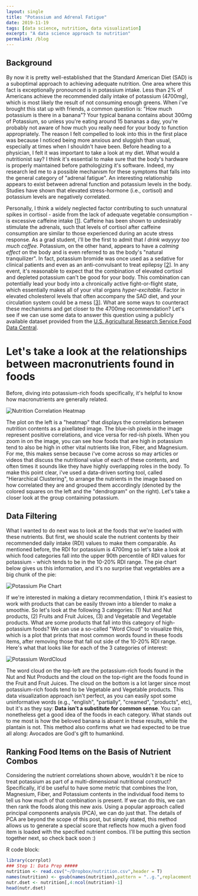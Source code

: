 ```yaml
---
layout: single
title: "Potassium and Adrenal Fatigue"
date: 2019-11-19
tags: [data science, nutrition, data visualization]
excerpt: "A data science approach to nutrition"
permalink: /blog
---
```


## Background
By now it is pretty well-established that the Standard American Diet (SAD) is a suboptimal approach to achieving adequate nutrition. One area where this fact is exceptionally pronounced is in potassium intake. Less than 2% of Americans achieve the recommended daily intake of potassium (4700mg), which is most likely the result of not consuming enough greens. When i've brought this stat up with friends, a common question is: "How much potassium is there in a banana"? Your typical banana contains about 300mg of Potassium, so unless you're eating around 15 bananas a day, you're probably not aware of how much you really need for your body to function appropriately. The reason I felt compelled to look into this in the first place was because I noticed being more anxious and sluggish than usual, especially at times when I shouldn't have been. Before heading to a physician, I felt it was important to take a look at my diet. What would a nutritionist say? I think it's essential to make sure that the body's hardware is properly maintained before pathologizing it's software. Indeed, my research led me to a possible mechanism for these symptoms that falls into the general category of "adrenal fatigue". An interesting relationship appears to exist between adrenal function and potassium levels in the body. Studies have shown that elevated stress-hormone (i.e., cortisol) and potassium levels are negatively correlated.

Personally, I think a widely neglected factor contributing to such unnatural spikes in cortisol - aside from the lack of adequate vegetable consumption - is excessive caffeine intake [[1]]. Caffeine has been shown to undesirably stimulate the adrenals, such that levels of cortisol after caffeine consumption are similar to those experienced during an acute stress response. As a grad student, i'll be the first to admit that *I drink wayyyy too much coffee*. Potassium, on the other hand, appears to have a *calming effect* on the body and is even referred to as the body's  "natural tranquilizer". In fact, potassium bromide was once used as a sedative for clinical patients and even as an anti-convulsant to treat epilepsy [[2]]. In any event, it's reasonable to expect that the combination of elevated cortisol and depleted potassium can't be good for your body. This combination can potentially lead your body into a chronically active fight-or-flight state, which essentially makes all of your vital organs *hyper-excitable*. Factor in elevated cholesterol levels that often accompany the SAD diet, and your circulation system could be a mess [[3]]. What are some ways to counteract these mechanisms and get closer to the 4700mg recommendation? Let's see if we can use some data to answer this question using a publicly available dataset provided from the [U.S. Agricultural Research Service Food Data Central](https://www.myfooddata.com/).

# Let's take a look at the relationships between macronutrients found in foods
Before, diving into potassium-rich foods specifically, it's helpful to know how macronutrients are generally related.

<img src="{{ site.url }}{{site.baseurl }}/assets/images/figs/Corplot.png" alt="Nutrition Correlation Heatmap">

The plot on the left is a "heatmap" that displays the correlations between nutrition contents as a pixellated image. The blue-ish pixels in the image represent positive correlations, and vice versa for red-ish pixels. When you zoom in on the image, you can see how foods that are high in potassium tend to also be high in other vital nutrients like Iron, Fiber, and Magnesium. For me, this makes sense because i've come across so may articles or videos that discuss the nutritional value of each of these contents, and often times it sounds like they have highly overlapping roles in the body. To make this point clear, i've used a data-driven sorting tool, called "Hierarchical Clustering", to arrange the nutrients in the image based on how correlated they are and grouped them  accordingly (denoted by the colored squares on the left and the "dendrogram" on the right). Let's take a closer look at the group containing potassium.


## Data Filtering
What I wanted to do next was to look at the foods that we're loaded with these nutrients. But first, we should scale the nutrient contents by their recommended daily intake (RDI) values to make them comparable. As mentioned before, the RDI for potassium is 4700mg so let's take a look at which food categories fall into the upper 90th percentile of RDI values for potassium - which tends to be in the 10-20% RDI range. The pie chart below gives us this information, and it's no surprise that vegetables are a big chunk of the pie:

<img src="{{ site.url }}{{site.baseurl }}/assets/images/figs/Pie.png" alt="Potassium Pie Chart">

If we're interested in making a dietary recommendation, I think it's easiest to work with products that can be easily thrown into a blender to make a smoothie. So let's look at the following 3 categories: (1) Nut and Nut products, (2) Fruits and Fruit Juices, (3) and Vegetable and Vegetable products. What are some products that fall into this category of high-potassium foods? We can use a so-called "Word Cloud" to visualize this, which is a plot that prints that most common words found in these foods items, after removing those that fall out side of the 10-20% RDI range. Here's what that looks like for each of the 3 categories of interest:

<img src="{{ site.url }}{{site.baseurl }}/assets/images/figs/wordclouds2.png" alt="Potassium WordCloud">

The word cloud on the top-left are the potassium-rich foods found in the Nut and Nut Products and the cloud on the top-right are the foods found in the Fruit and Fruit Juices. The cloud on the bottom is a lot larger since most potassium-rich foods tend to be Vegetable and Vegetable products. This data visualization approach isn't perfect, as you can easily spot some uninformative words (e.g., "english", "partially", "creamed", "products", etc), but it's as they say: **Data isn't a substitute for common sense**. You can nonetheless get a good idea of the foods in each category. What stands out to me most is how the beloved banana is absent in these results, while the plantain is not. This method also confirms what we had expected to be true all along: Avocados are God's gift to humankind.

## Ranking Food Items on the Basis of Nutrient Combos

Considering the nutrient correlations shown above, wouldn't it be nice to treat potassium as part of a multi-dimensional nutritional construct? Specifically, it'd be useful to have some metric that combines the Iron, Magnesium, Fiber, and Potassium contents in the individual food items to tell us how much of that combination is present. If we can do this, we can then rank the foods along this new axis. Using a popular approach called principal components analysis (PCA), we can do just that. The details of PCA are beyond the scope of this post, but simply stated, this method allows us to generate a special score that reflects how much a given food item is loaded with the specified nutrient combos. I'll be putting this section together next, so check back soon :)

<!-- #Here's what that looks like:

<img src="{{ site.url }}{{site.baseurl }}/assets/images/figs/pca.png" alt="Nutrient Multidimensionality using PCA">

## Insights

1. Be cautious of the fruits given their high sugar contents
2. Brazilnuts seem like a great snack
3. Potassium is highly correlated with Iron, Magnesium, and Fiber
4. Spinach, Kale, Squash, Avocados, and coconuts are all fantastic.
5. The Taro root,
6. Eat more greens.
7. Coconut Water for smoothies
8. Beat Greans for salads -->

[1]:https://www.ncbi.nlm.nih.gov/pmc/articles/PMC2257922/
[2]:https://www.chemistryworld.com/podcasts/potassium-bromide/6805.article
[3]:https://www.ahajournals.org/doi/full/10.1161/01.CIR.98.12.1198

R code block:
```r
library(corrplot)
### Step 1: Data Prep #####
nutrition <- read.csv("~/Dropbox/nutrition.csv",header = T)
names(nutrition) <- gsub(names(nutrition),pattern = "..g.",replacement = "",fixed = T)
nutr.dset <- nutrition[,4:ncol(nutrition)-1]
head(nutr.dset)

```
